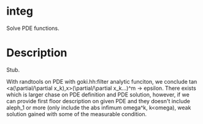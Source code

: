 # integ
Solve PDE functions.

# Description
Stub.

With randtools on PDE with goki.hh:filter analytic funciton, we conclude
tan \<a(\partial/\partial x_k),x\>(\partial/\partial x_k...)^m -\> epsilon.
There exists which is larger chase on PDE definition and PDE solution, however,
if we can provide first floor description on given PDE and they doesn't include aleph_1 or more
(only include the abs infimum omega^k, k\<omega), weak solution gained with some of the
measurable condition.
